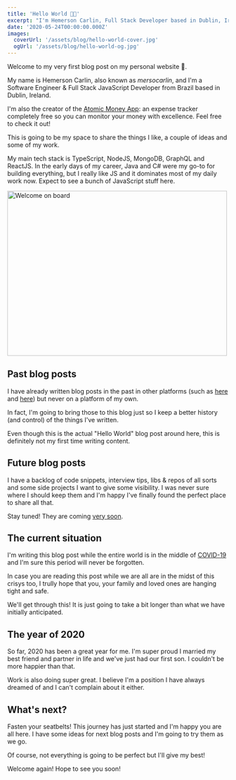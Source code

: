 ```yaml
---
title: 'Hello World 👋🏼'
excerpt: "I'm Hemerson Carlin, Full Stack Developer based in Dublin, Ireland. Welcome to my Blog!"
date: '2020-05-24T00:00:00.000Z'
images:
  coverUrl: '/assets/blog/hello-world-cover.jpg'
  ogUrl: '/assets/blog/hello-world-og.jpg'
---
```


Welcome to my very first blog post on my personal website 🎉.

My name is Hemerson Carlin, also known as _mersocarlin_, and I'm a Software Engineer & Full Stack JavaScript Developer from Brazil based in Dublin, Ireland.

I'm also the creator of the <a href="https://atomicmoney.app/?utm_source=blog_mersocarlin&utm_medium=cpc&utm_campaign=hello-world" target="_blank">Atomic Money App</a>: an expense tracker completely free so you can monitor your money with excellence. Feel free to check it out!

This is going to be my space to share the things I like, a couple of ideas and some of my work.

My main tech stack is TypeScript, NodeJS, MongoDB, GraphQL and ReactJS. 
In the early days of my career, Java and C# were my go-to for building everything, but I really like JS and it dominates most of my daily work now.
Expect to see a bunch of JavaScript stuff here.

<img alt="Welcome on board" height="375" src="/assets/blog/hello-world-welcome.jpg" title="Welcome on board" width="500" />

## Past blog posts

I have already written blog posts in the past in other platforms (such as <a href="https://medium.com/@mersocarlin/debugging-net-core-inside-docker-container-on-a-mac-the-missing-tutorial-e85d7711dac9" target="_blank">here</a> and <a href="https://medium.com/@mersocarlin/continuous-delivery-with-bitbucket-pipelines-f15b829fda1b" target="_blank">here</a>) but never on a platform of my own.

In fact, I'm going to bring those to this blog just so I keep a better history (and control) of the things I've written.

Even though this is the actual "Hello World" blog post around here, this is definitely not my first time writing content.

## Future blog posts

I have a backlog of code snippets, interview tips, libs & repos of all sorts and some side projects I want to give some visibility.
I was never sure where I should keep them and I'm happy I've finally found the perfect place to share all that.

Stay tuned! They are coming <a href="https://github.com/mersocarlin/mersocarlin/issues?q=is%3Aopen+is%3Aissue+label%3A%22Blog+Post%22" target="_blank">very soon</a>.

## The current situation

I'm writing this blog post while the entire world is in the middle of <a href="https://en.wikipedia.org/wiki/COVID-19_pandemic" target="_blank">COVID-19</a> and I'm sure this period will never be forgotten.

In case you are reading this post while we are all are in the midst of this crisys too, I trully hope that you, your family and loved ones are hanging tight and safe.

We'll get through this! It is just going to take a bit longer than what we have initially anticipated.

## The year of 2020

So far, 2020 has been a great year for me. I'm super proud I married my best friend and partner in life and we've just had our first son. I couldn't be more happier than that.

Work is also doing super great. I believe I'm a position I have always dreamed of and I can't complain about it either.

## What's next?

Fasten your seatbelts! This journey has just started and I'm happy you are all here.
I have some ideas for next blog posts and I'm going to try them as we go.

Of course, not everything is going to be perfect but I'll give my best!

Welcome again! Hope to see you soon!

